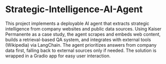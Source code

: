 # Strategic-Intelligence-AI-Agent
This project implements a deployable AI agent that extracts strategic intelligence from company websites and public data sources. Using Kaiser Permanente as a case study, the agent scrapes and embeds web content, builds a retrieval-based QA system, and integrates with external tools (Wikipedia) via LangChain. The agent prioritizes answers from company data first, falling back to external sources only if needed. The solution is wrapped in a Gradio app for easy user interaction.
